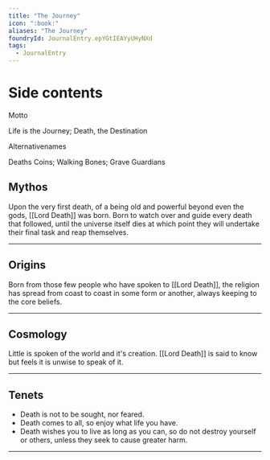 ```yaml
---
title: "The Journey"
icon: ":book:"
aliases: "The Journey"
foundryId: JournalEntry.epYGtIEAYyUHyNXd
tags:
  - JournalEntry
---
```


# Side contents
Motto

Life is the Journey; Death, the Destination

Alternativenames

Deaths Coins; Walking Bones; Grave Guardians

## Mythos

Upon the very first death, of a being old and powerful beyond even the gods, [[Lord Death]] was born. Born to watch over and guide every death that followed, until the universe itself dies at which point they will undertake their final task and reap themselves.

* * *

## Origins

Born from those few people who have spoken to [[Lord Death]], the religion has spread from coast to coast in some form or another, always keeping to the core beliefs.

* * *

## Cosmology

Little is spoken of the world and it's creation. [[Lord Death]] is said to know but feels it is unwise to speak of it.

* * *

## Tenets

*   Death is not to be sought, nor feared.
*   Death comes to all, so enjoy what life you have.
*   Death wishes you to live as long as you can, so do not destroy yourself or others, unless they seek to cause greater harm.

* * *